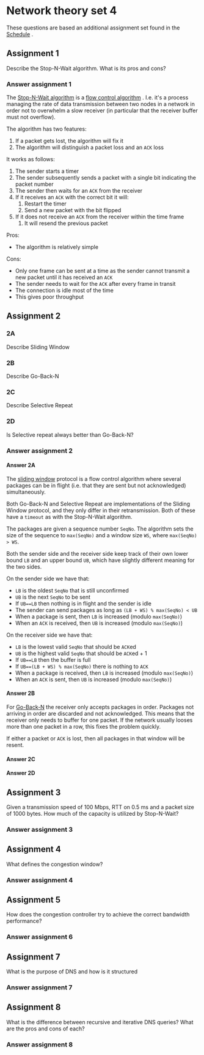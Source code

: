 # Network theory set 4

These questions are based an additional assignment set found in the
[Schedule](https://www.uio.no/studier/emner/matnat/ifi/IN2140/v19/timeplan/index.html#FOR)
.

## Assignment 1

Describe the Stop-N-Wait algorithm.
What is its pros and cons?

### Answer assignment 1

The [Stop-N-Wait algorithm](https://en.wikipedia.org/wiki/Stop-and-wait_ARQ)
is a [flow control algorithm](https://en.wikipedia.org/wiki/Flow_control_(data))
.
I.e. it's a process managing the rate of data transmission between two nodes in
a network in order not to overwhelm a slow receiver (in particular that the
receiver buffer must not overflow).

The algorithm has two features:

1. If a packet gets lost, the algorithm will fix it
1. The algorithm will distinguish a packet loss and an `ACK` loss

It works as follows:

1. The sender starts a timer
1. The sender subsequently sends a packet with a single bit indicating the
   packet number
1. The sender then waits for an `ACK` from the receiver
1. If it receives an `ACK` with the correct bit it will:
    1. Restart the timer
    1. Send a new packet with the bit flipped
1. If it does not receive an `ACK` from the receiver within the time frame
    1. It will resend the previous packet

Pros:

- The algorithm is relatively simple

Cons:

- Only one frame can be sent at a time as the sender cannot transmit a new
  packet until it has received an `ACK`
- The sender needs to wait for the `ACK` after every frame in transit
- The connection is idle most of the time
- This gives poor throughput

## Assignment 2

### 2A

Describe Sliding Window

### 2B

Describe Go-Back-N

### 2C

Describe Selective Repeat

### 2D

Is Selective repeat always better than Go-Back-N?

### Answer assignment 2

#### Answer 2A

The [sliding window](https://en.wikipedia.org/wiki/Sliding_window_protocol)
protocol is a flow control algorithm where several packages can be in flight
(i.e. that they are sent but not acknowledged) simultaneously.

Both Go-Back-N and Selective Repeat are implementations of the Sliding Window
protocol, and they only differ in their retransmission.
Both of these have a `timeout` as with the Stop-N-Wait algorithm.

The packages are given a sequence number `SeqNo`.
The algorithm sets the size of the sequence to `max(SeqNo)` and a window
size `WS`, where `max(SeqNo) > WS`.

Both the sender side and the receiver side keep track of their own lower bound
`LB` and an upper bound `UB`, which have slightly different meaning for the two
sides.

On the sender side we have that:

- `LB` is the oldest `SeqNo` that is still unconfirmed
- `UB` is the next `SeqNo` to be sent
- If `UB==LB` then nothing is in flight and the sender is idle
- The sender can send packages as long as `(LB + WS) % max(SeqNo) < UB`
- When a package is sent, then `LB` is increased (modulo `max(SeqNo)`)
- When an `ACK` is received, then `UB` is increased (modulo `max(SeqNo)`)

On the receiver side we have that:

- `LB` is the lowest valid `SeqNo` that should be `ACK`ed
- `UB` is the highest valid `SeqNo` that should be `ACK`ed + 1
- If `UB==LB` then the buffer is full
- If `UB==(LB + WS) % max(SeqNo)` there is nothing to `ACK`
- When a package is received, then `LB` is increased (modulo `max(SeqNo)`)
- When an `ACK` is sent, then `UB` is increased (modulo `max(SeqNo)`)

#### Answer 2B

For [Go-Back-N](https://en.wikipedia.org/wiki/Go-Back-N_ARQ) the receiver only
accepts packages in order.
Packages not arriving in order are discarded and not acknowledged.
This means that the receiver only needs to buffer for one packet.
If the network usually looses more than one packet in a row, this fixes the
problem quickly.

If either a packet or `ACK` is lost, then all packages in that window will be
resent.

#### Answer 2C

#### Answer 2D

## Assignment 3

Given a transmission speed of 100 Mbps, RTT on 0.5 ms and a packet size of 1000
bytes. How much of the capacity is utilized by Stop-N-Wait?

### Answer assignment 3

## Assignment 4

What defines the congestion window?

### Answer assignment 4

## Assignment 5

How does the congestion controller try to achieve the correct
bandwidth performance?

### Answer assignment 6

## Assignment 7

What is the purpose of DNS and how is it structured

### Answer assignment 7

## Assignment 8

What is the difference between recursive and iterative DNS queries?
What are the pros and cons of each?

### Answer assignment 8
